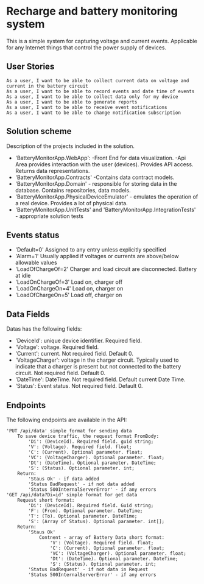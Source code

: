 # Recharge and battery monitoring system
This is a simple system for capturing voltage and current events. 
Applicable for any Internet things that control the power supply of devices. 

## User Stories

    As a user, I want to be able to collect current data on voltage and current in the battery circuit
    As a user, I want to be able to record events and date time of events
    As a user, I want to be able to collect data only for my device
    As a user, I want to be able to generate reports
    As a user, I want to be able to receive event notifications
    As a user, I want to be able to change notification subscription

## Solution scheme
Description of the projects included in the solution.
- 'BatteryMonitorApp.WebApp':
    -Front End for data visualization.
    -Api Area provides interaction with the user (devices). Provides API access. Returns data representations. 
- 'BatteryMonitorApp.Contracts' -Contains data contract models.
- 'BatteryMonitorApp.Domain' - responsible for storing data in the database. 
    Contains repositories, data models.
- 'BatteryMonitorApp.PhysicalDeviceEmulator' - emulates the operation of a real device. 
    Provides a lot of physical data.
- 'BatteryMonitorApp.UnitTests' and 'BatteryMonitorApp.IntegrationTests' - 
    appropriate solution tests

## Events status
- 'Default=0' Assigned to any entry unless explicitly specified
- 'Alarm=1' Usually applied if voltages or currents are above/below allowable values
- 'LoadOfChargeOf=2' Charger and load circuit are disconnected. Battery at idle
- 'LoadOnChargeOf=3' Load on, charger off
- 'LoadOnChargeOn=4' Load on, charger on
- 'LoadOfChargeOn=5' Load off, charger on

## Data Fields
Datas has the following fields:
- 'DeviceId': unique device identifier. Required field.
- 'Voltage': voltage. Required field.
- 'Current': current. Not required field. Default 0.
- 'VoltageCharger': voltage in the charger circuit.
    Typically used to indicate that a charger is present but not connected to the battery circuit.
    Not required field. Default 0.
- 'DateTime': DateTime. Not required field. Default current Date Time.
- 'Status': Event status. Not required field. Default 0.

## Endpoints
The following endpoints are available in the API:

    'PUT /api/data' simple format for sending data
        To save device traffic, the request format FromBody:
            'Di': (DeviceId). Required field. guid string;
            'V': (Voltage). Required field. float;
            'C': (Current). Optional parameter. float;
            'VC': (VoltageCharger). Optional parameter. float;
            'Dt': (DateTime). Optional parameter. DateTime;
            'S': (Status). Optional parameter. int;
        Return: 
            'Staus Ok' - if data added
            'Status BadRequest' - if not data added
            'Status 500InternalServerError' - if any errors    
    'GET /api/data?Di=id' simple format for get data
        Request short format:
            'Di': (DeviceId). Required field. Guid string;
            'F': (From). Optional parameter. DateTime;
            'T': (To). Optional parameter. DateTime;
            'S': (Array of Status). Optional parameter. int[];
        Return:
            'Staus Ok'
                Contnent - array of Battery Data short format:
                    'V': (Voltage). Required field. float;
                    'C': (Current). Optional parameter. float;
                    'VC': (VoltageCharger). Optional parameter. float;
                    'Dt': (DateTime). Optional parameter. DateTime;
                    'S': (Status). Optional parameter. int;
            'Status BadRequest' - if not data in Request
            'Status 500InternalServerError' - if any errors
